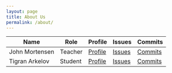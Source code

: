 ```yaml
---
layout: page
title: About Us
permalink: /about/
---
```


<table>
  <thead>
  <tr>
    <th>Name</th>
    <th>Role</th>
    <th>Profile</th>
    <th>Issues</th>
    <th>Commits</th>
  </tr>
  </thead>
  <tbody id="users">
  <tr>
    <td>John Mortensen</td>
    <td>Teacher</td>
    <td><a href="https://github.com/jm1021" target="_blank">Profile</a></td>
    <td><a href="https://github.com/nighthawkcoders/APCSA/issues/assigned/jm1021" target="_blank">Issues</a></td>
    <td><a href="https://github.com/nighthawkcoders/APCSA/commits?author=jm1021" target="_blank">Commits</a></td>
  </tr>
  <tr>
    <td>Tigran Arkelov</td>
    <td>Student</td>
    <td><a href="https://github.com/Tigran7" target="_blank">Profile</a></td>
    <td><a href="https://github.com/nighthawkcoders/APCSA/issues/assigned/Tigran7" target="_blank">Issues</a></td>
    <td><a href="https://github.com/nighthawkcoders/APCSA/commits?author=Tigran7" target="_blank">Commits</a></td>
  </tr>
  </tbody>
</table>

<script>   
    // fetch the record from the database for a chosen userid
    //url for Read API
    const url='https://csp.nighthawkcodingsociety.com/crud_api/read/'
    console.log(url);
    const requestOptions = {
        method: 'GET',
        mode: 'no-cors',
    };
    //Async fetch API call to the database
    fetch(url, requestOptions).then(response => {
        // trap error response from Web API
        console.log(response.status);
        if (response.status !== 200) {
            const errorMsg = 'Database response error: ' + response.status;
            console.log(errorMsg);
            const tr = document.createElement("tr");
            const td = document.createElement("td");
            td.innerHTML = errorMsg;
            tr.appendChild(td);
            resultContainer.appendChild(tr);
            return;
        }
        // response contains valid result
        response.json().then(data => {
            console.log(data);
            //create a table row for the new user
            for (let row in data) {
              const tr = document.createElement("tr");

              for (let key in row) {
                  if (key !== 'query') {
                      //create a cell for each key
                      const td = document.createElement("td");
                      td.innerHTML = data[key];
                      //add each cell to the table row
                      tr.appendChild(td);
                  }
              }
              // append the row to the table
              resultContainer.appendChild(tr);
            }
            
        })
    })
</script>
